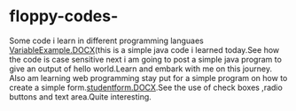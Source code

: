 # floppy-codes-
Some code i learn in different programming languaes 
[VariableExample.DOCX](https://github.com/murimicj/floppy-codes-/files/8021292/VariableExample.DOCX)(this is a simple java code  i learned today.See how the code is case sensitive next i am going to post a simple java program to give an output of hello world.Learn and embark with me on this journey.
Also am learning web programming stay put for a simple program on how to create a simple form.[studentform.DOCX](https://github.com/murimicj/floppy-codes-/files/8021537/studentform.DOCX).See the use of check boxes ,radio buttons and text area.Quite interesting.

